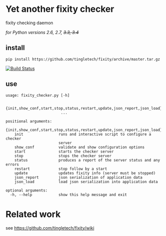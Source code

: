 # Yet another fixity checker

fixity checking daemon


_for Python versions 2.6, 2.7, <s>3.3, 3.4</s>_

## install
```
pip install https://github.com/tingletech/fixity/archive/master.tar.gz
```

[![Build Status](https://travis-ci.org/tingletech/fixity.svg)](https://travis-ci.org/tingletech/fixity)

## use

```
usage: fixity_checker.py [-h]
   
                         {init,show_conf,start,stop,status,restart,update,json_report,json_load}
                         ...

positional arguments:
  {init,show_conf,start,stop,status,restart,update,json_report,json_load}
    init                runs and interactive script to configure a checker
                        server
    show_conf           validate and show configuration options
    start               starts the checker server
    stop                stops the checker server
    status              produces a report of the server status and any errors
    restart             stop follow by a start
    update              updates fixity info (server must be stopped)
    json_report         json serialization of application data
    json_load           load json serialization into application data

optional arguments:
  -h, --help            show this help message and exit
```


# Related work

see https://github.com/tingletech/fixity/wiki

